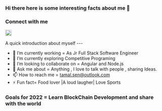### Hi there here is some interesting facts about me 👋

### Connect with me
<a href="https://www.linkedin.com/in/knowmetamal/" target="_blank"><img height="20" width="20" src="https://cdn.jsdelivr.net/npm/simple-icons@v3/icons/linkedin.svg" /></a> 




A quick introduction about myself ---

- 🔭 I’m currently working = As Jr Full Stack Software Engineer
- 🌱 I’m currently exploring Competitive Programing
-  👯 I’m looking to collaborate on = Angular and Node.js
- 💬 Ask me about = Anything , I love to talk with people , sharing Ideas. 
- 📫 How to reach me = tamal.sen@outlook.com 
- ⚡ Fun fact= Food lover |A loud laugher| Love Sports

###  Goals for 2022 = Learn BlockChain Development and share with the world    



